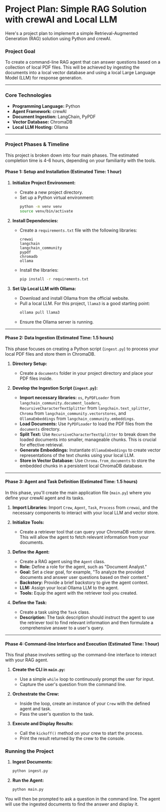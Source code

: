 # Project Plan: Simple RAG Solution with crewAI and Local LLM

Here's a project plan to implement a simple Retrieval-Augmented Generation (RAG) solution using Python and crewAI.

### **Project Goal**

To create a command-line RAG agent that can answer questions based on a collection of local PDF files. This will be achieved by ingesting the documents into a local vector database and using a local Large Language Model (LLM) for response generation.

---

### **Core Technologies**

* **Programming Language:** Python
* **Agent Framework:** crewAI
* **Document Ingestion:** LangChain, PyPDF
* **Vector Database:** ChromaDB
* **Local LLM Hosting:** Ollama

---

### **Project Phases & Timeline**

This project is broken down into four main phases. The estimated completion time is 4-6 hours, depending on your familiarity with the tools.

#### **Phase 1: Setup and Installation (Estimated Time: 1 hour)**

1.  **Initialize Project Environment:**
    * Create a new project directory.
    * Set up a Python virtual environment:
        ```bash
        python -m venv venv
        source venv/bin/activate
        ```

2.  **Install Dependencies:**
    * Create a `requirements.txt` file with the following libraries:
        ```
        crewai
        langchain
        langchain_community
        pypdf
        chromadb
        ollama
        ```
    * Install the libraries:
        ```bash
        pip install -r requirements.txt
        ```

3.  **Set Up Local LLM with Ollama:**
    * Download and install Ollama from the official website.
    * Pull a local LLM. For this project, `llama3` is a good starting point:
        ```bash
        ollama pull llama3
        ```
    * Ensure the Ollama server is running.

---

#### **Phase 2: Data Ingestion (Estimated Time: 1.5 hours)**

This phase focuses on creating a Python script (`ingest.py`) to process your local PDF files and store them in ChromaDB.

1.  **Directory Setup:**
    * Create a `documents` folder in your project directory and place your PDF files inside.

2.  **Develop the Ingestion Script (`ingest.py`):**
    * **Import necessary libraries:** `os`, `PyPDFLoader` from `langchain_community.document_loaders`, `RecursiveCharacterTextSplitter` from `langchain.text_splitter`, `Chroma` from `langchain_community.vectorstores`, and `OllamaEmbeddings` from `langchain_community.embeddings`.
    * **Load Documents:** Use `PyPDFLoader` to load the PDF files from the `documents` directory.
    * **Split Text:** Use `RecursiveCharacterTextSplitter` to break down the loaded documents into smaller, manageable chunks. This is crucial for effective retrieval.
    * **Generate Embeddings:** Instantiate `OllamaEmbeddings` to create vector representations of the text chunks using your local LLM.
    * **Store in Vector Database:** Use `Chroma.from_documents` to store the embedded chunks in a persistent local ChromaDB database.

---

#### **Phase 3: Agent and Task Definition (Estimated Time: 1.5 hours)**

In this phase, you'll create the main application file (`main.py`) where you define your crewAI agent and its tasks.

1.  **Import Libraries:** Import `Crew`, `Agent`, `Task`, `Process` from `crewai`, and the necessary components to interact with your local LLM and vector store.

2.  **Initialize Tools:**
    * Create a retriever tool that can query your ChromaDB vector store. This will allow the agent to fetch relevant information from your documents.

3.  **Define the Agent:**
    * Create a RAG agent using the `Agent` class.
    * **Role:** Define a role for the agent, such as "Document Analyst."
    * **Goal:** Set a clear goal, for example, "To analyze the provided documents and answer user questions based on their content."
    * **Backstory:** Provide a brief backstory to give the agent context.
    * **LLM:** Assign your local Ollama LLM to the agent.
    * **Tools:** Equip the agent with the retriever tool you created.

4.  **Define the Task:**
    * Create a task using the `Task` class.
    * **Description:** The task description should instruct the agent to use the retriever tool to find relevant information and then formulate a comprehensive answer to a user's query.

---

#### **Phase 4: Command-line Interface and Execution (Estimated Time: 1 hour)**

This final phase involves setting up the command-line interface to interact with your RAG agent.

1.  **Create the CLI in `main.py`:**
    * Use a simple `while` loop to continuously prompt the user for input.
    * Capture the user's question from the command line.

2.  **Orchestrate the Crew:**
    * Inside the loop, create an instance of your `Crew` with the defined agent and task.
    * Pass the user's question to the task.

3.  **Execute and Display Results:**
    * Call the `kickoff()` method on your crew to start the process.
    * Print the result returned by the crew to the console.

### **Running the Project**

1.  **Ingest Documents:**
    ```bash
    python ingest.py
    ```

2.  **Run the Agent:**
    ```bash
    python main.py
    ```

You will then be prompted to ask a question in the command line. The agent will use the ingested documents to find the answer and display it.
